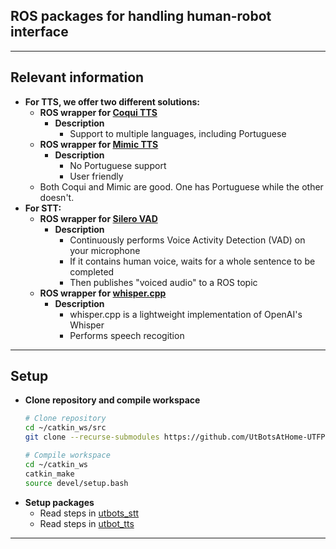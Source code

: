 ## ROS packages for handling human-robot interface
---
## Relevant information
- **For TTS, we offer two different solutions:**
    - **ROS wrapper for [Coqui TTS](https://github.com/coqui-ai/TTS)**
        - **Description**
            - Support to multiple languages, including Portuguese
    - **ROS wrapper for [Mimic TTS](https://github.com/MycroftAI/mimic3)**
        - **Description**
            - No Portuguese support
            - User friendly
    - Both Coqui and Mimic are good. One has Portuguese while the other doesn't.
- **For STT:**
    - **ROS wrapper for [Silero VAD](https://github.com/snakers4/silero-vad)**
        - **Description**
            - Continuously performs Voice Activity Detection (VAD) on your microphone
            - If it contains human voice, waits for a whole sentence to be completed
            - Then publishes "voiced audio" to a ROS topic
    - **ROS wrapper for [whisper.cpp](https://github.com/ggerganov/whisper.cpp)**
        - **Description**
            - whisper.cpp is a lightweight implementation of OpenAI's Whisper
            - Performs speech recogition
---
## Setup
- **Clone repository and compile workspace**
    ```bash
    # Clone repository
    cd ~/catkin_ws/src
    git clone --recurse-submodules https://github.com/UtBotsAtHome-UTFPR/utbots_voice.git

    # Compile workspace
    cd ~/catkin_ws
    catkin_make
    source devel/setup.bash
    ```
- **Setup packages**
    - Read steps in [utbots_stt](https://github.com/UtBotsAtHome-UTFPR/utbots_voice/blob/master/utbots_stt)
    - Read steps in [utbot_tts](https://github.com/UtBotsAtHome-UTFPR/utbots_voice/tree/master/utbots_tts)
---